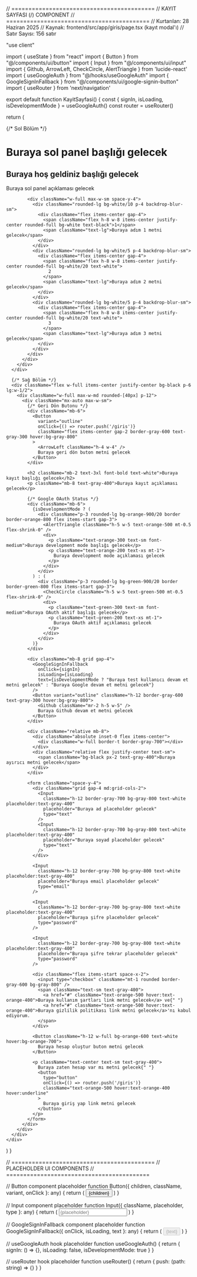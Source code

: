 // ==========================================
// KAYIT SAYFASI (/) COMPONENT
// ==========================================
// Kurtarılan: 28 Haziran 2025
// Kaynak: frontend/src/app/giris/page.tsx (kayıt modal'ı)
// Satır Sayısı: 156 satır

"use client"

import { useState } from "react"
import { Button } from "@/components/ui/button"
import { Input } from "@/components/ui/input"
import { Github, ArrowLeft, CheckCircle, AlertTriangle } from 'lucide-react'
import { useGoogleAuth } from "@/hooks/useGoogleAuth"
import { GoogleSignInFallback } from "@/components/ui/google-signin-button"
import { useRouter } from 'next/navigation'

export default function KayitSayfasi() {
  const { signIn, isLoading, isDevelopmentMode } = useGoogleAuth()
  const router = useRouter()

  return (
    <div className="flex min-h-screen bg-black">
      {/* Sol Bölüm */}
      <div className="relative hidden w-1/2 p-8 lg:block">
        <div className="h-full w-full overflow-hidden rounded-[40px] bg-gradient-to-b from-orange-400 via-orange-600 to-black">
          <div className="flex h-full flex-col items-center justify-center px-8 text-center text-white">
            <div className="mb-8">
              <h1 className="text-2xl font-semibold">Buraya sol panel başlığı gelecek</h1>
            </div>
            <h2 className="mb-6 text-4xl font-bold">Buraya hoş geldiniz başlığı gelecek</h2>
            <p className="mb-12 text-lg">Buraya sol panel açıklaması gelecek</p>

            <div className="w-full max-w-sm space-y-4">
              <div className="rounded-lg bg-white/10 p-4 backdrop-blur-sm">
                <div className="flex items-center gap-4">
                  <span className="flex h-8 w-8 items-center justify-center rounded-full bg-white text-black">1</span>
                  <span className="text-lg">Buraya adım 1 metni gelecek</span>
                </div>
              </div>
              <div className="rounded-lg bg-white/5 p-4 backdrop-blur-sm">
                <div className="flex items-center gap-4">
                  <span className="flex h-8 w-8 items-center justify-center rounded-full bg-white/20 text-white">
                    2
                  </span>
                  <span className="text-lg">Buraya adım 2 metni gelecek</span>
                </div>
              </div>
              <div className="rounded-lg bg-white/5 p-4 backdrop-blur-sm">
                <div className="flex items-center gap-4">
                  <span className="flex h-8 w-8 items-center justify-center rounded-full bg-white/20 text-white">
                    3
                  </span>
                  <span className="text-lg">Buraya adım 3 metni gelecek</span>
                </div>
              </div>
            </div>
          </div>
        </div>
      </div>

      {/* Sağ Bölüm */}
      <div className="flex w-full items-center justify-center bg-black p-6 lg:w-1/2">
        <div className="w-full max-w-md rounded-[40px] p-12">
          <div className="mx-auto max-w-sm">
            {/* Geri Dön Butonu */}
            <div className="mb-6">
              <Button 
                variant="outline" 
                onClick={() => router.push('/giris')}
                className="flex items-center gap-2 border-gray-600 text-gray-300 hover:bg-gray-800"
              >
                <ArrowLeft className="h-4 w-4" />
                Buraya geri dön buton metni gelecek
              </Button>
            </div>

            <h2 className="mb-2 text-3xl font-bold text-white">Buraya kayıt başlığı gelecek</h2>
            <p className="mb-8 text-gray-400">Buraya kayıt açıklaması gelecek</p>

            {/* Google OAuth Status */}
            <div className="mb-6">
              {isDevelopmentMode ? (
                <div className="p-3 rounded-lg bg-orange-900/20 border border-orange-800 flex items-start gap-3">
                  <AlertTriangle className="h-5 w-5 text-orange-500 mt-0.5 flex-shrink-0" />
                  <div>
                    <p className="text-orange-300 text-sm font-medium">Buraya development mode başlığı gelecek</p>
                    <p className="text-orange-200 text-xs mt-1">
                      Buraya development mode açıklaması gelecek
                    </p>
                  </div>
                </div>
              ) : (
                <div className="p-3 rounded-lg bg-green-900/20 border border-green-800 flex items-start gap-3">
                  <CheckCircle className="h-5 w-5 text-green-500 mt-0.5 flex-shrink-0" />
                  <div>
                    <p className="text-green-300 text-sm font-medium">Buraya OAuth aktif başlığı gelecek</p>
                    <p className="text-green-200 text-xs mt-1">
                      Buraya OAuth aktif açıklaması gelecek
                    </p>
                  </div>
                </div>
              )}
            </div>

            <div className="mb-8 grid gap-4">
              <GoogleSignInFallback
                onClick={signIn}
                isLoading={isLoading}
                text={isDevelopmentMode ? "Buraya test kullanıcı devam et metni gelecek" : "Buraya Google devam et metni gelecek"}
              />
              <Button variant="outline" className="h-12 border-gray-600 text-gray-300 hover:bg-gray-800">
                <Github className="mr-2 h-5 w-5" />
                Buraya Github devam et metni gelecek
              </Button>
            </div>

            <div className="relative mb-8">
              <div className="absolute inset-0 flex items-center">
                <div className="w-full border-t border-gray-700"></div>
              </div>
              <div className="relative flex justify-center text-sm">
                <span className="bg-black px-2 text-gray-400">Buraya ayırıcı metni gelecek</span>
              </div>
            </div>

            <form className="space-y-4">
              <div className="grid gap-4 md:grid-cols-2">
                <Input
                  className="h-12 border-gray-700 bg-gray-800 text-white placeholder:text-gray-400"
                  placeholder="Buraya ad placeholder gelecek"
                  type="text"
                />
                <Input
                  className="h-12 border-gray-700 bg-gray-800 text-white placeholder:text-gray-400"
                  placeholder="Buraya soyad placeholder gelecek"
                  type="text"
                />
              </div>

              <Input
                className="h-12 border-gray-700 bg-gray-800 text-white placeholder:text-gray-400"
                placeholder="Buraya email placeholder gelecek"
                type="email"
              />

              <Input
                className="h-12 border-gray-700 bg-gray-800 text-white placeholder:text-gray-400"
                placeholder="Buraya şifre placeholder gelecek"
                type="password"
              />

              <Input
                className="h-12 border-gray-700 bg-gray-800 text-white placeholder:text-gray-400"
                placeholder="Buraya şifre tekrar placeholder gelecek"
                type="password"
              />

              <div className="flex items-start space-x-2">
                <input type="checkbox" className="mt-1 rounded border-gray-600 bg-gray-800" />
                <span className="text-sm text-gray-400">
                  <a href="#" className="text-orange-500 hover:text-orange-400">Buraya kullanım şartları link metni gelecek</a> ve{" "}
                  <a href="#" className="text-orange-500 hover:text-orange-400">Buraya gizlilik politikası link metni gelecek</a>'nı kabul ediyorum.
                </span>
              </div>

              <Button className="h-12 w-full bg-orange-600 text-white hover:bg-orange-700">
                Buraya hesap oluştur buton metni gelecek
              </Button>

              <p className="text-center text-sm text-gray-400">
                Buraya zaten hesap var mı metni gelecek{" "}
                <button 
                  type="button"
                  onClick={() => router.push('/giris')}
                  className="text-orange-500 hover:text-orange-400 hover:underline"
                >
                  Buraya giriş yap link metni gelecek
                </button>
              </p>
            </form>
          </div>
        </div>
      </div>
    </div>
  )
}

// ==========================================
// PLACEHOLDER UI COMPONENTS
// ==========================================

// Button component placeholder
function Button({ children, className, variant, onClick }: any) {
  return (
    <button className={className} onClick={onClick}>
      {children}
    </button>
  )
}

// Input component placeholder
function Input({ className, placeholder, type }: any) {
  return (
    <input className={className} placeholder={placeholder} type={type} />
  )
}

// GoogleSignInFallback component placeholder
function GoogleSignInFallback({ onClick, isLoading, text }: any) {
  return (
    <button onClick={onClick} disabled={isLoading}>
      {text}
    </button>
  )
}

// useGoogleAuth hook placeholder
function useGoogleAuth() {
  return {
    signIn: () => {},
    isLoading: false,
    isDevelopmentMode: true
  }
}

// useRouter hook placeholder
function useRouter() {
  return {
    push: (path: string) => {}
  }
} 
